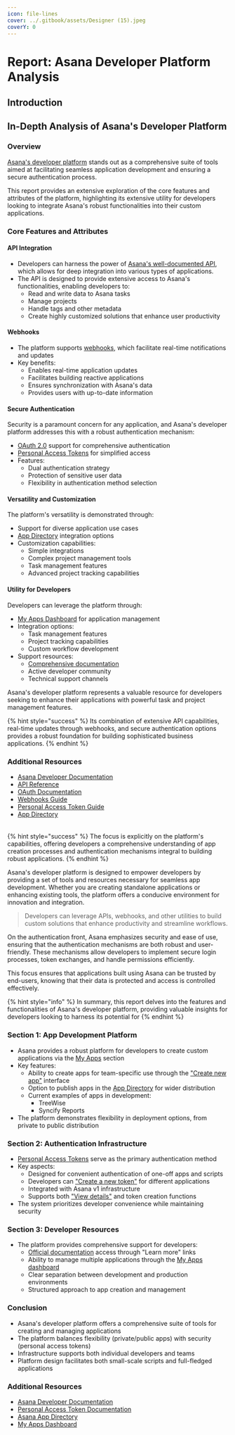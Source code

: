 ```yaml
---
icon: file-lines
cover: ../.gitbook/assets/Designer (15).jpeg
coverY: 0
---
```


# Report: Asana Developer Platform Analysis

## Introduction

## In-Depth Analysis of Asana's Developer Platform

### Overview

[Asana's developer platform](https://app.asana.com/0/my-apps) stands out as a comprehensive suite of tools aimed at facilitating seamless application development and ensuring a secure authentication process.&#x20;

This report provides an extensive exploration of the core features and attributes of the platform, highlighting its extensive utility for developers looking to integrate Asana's robust functionalities into their custom applications.

### Core Features and Attributes

#### API Integration

* Developers can harness the power of [Asana's well-documented API](https://developers.asana.com/docs), which allows for deep integration into various types of applications.
* The API is designed to provide extensive access to Asana's functionalities, enabling developers to:
  * Read and write data to Asana tasks
  * Manage projects
  * Handle tags and other metadata
  * Create highly customized solutions that enhance user productivity

#### Webhooks

* The platform supports [webhooks](https://developers.asana.com/docs/webhooks), which facilitate real-time notifications and updates
* Key benefits:
  * Enables real-time application updates
  * Facilitates building reactive applications
  * Ensures synchronization with Asana's data
  * Provides users with up-to-date information

#### Secure Authentication

Security is a paramount concern for any application, and Asana's developer platform addresses this with a robust authentication mechanism:

* [OAuth 2.0](https://developers.asana.com/docs/oauth) support for comprehensive authentication
* [Personal Access Tokens](https://developers.asana.com/docs/personal-access-token) for simplified access
* Features:
  * Dual authentication strategy
  * Protection of sensitive user data
  * Flexibility in authentication method selection

#### Versatility and Customization

The platform's versatility is demonstrated through:

* Support for diverse application use cases
* [App Directory](https://app.asana.com/apps) integration options
* Customization capabilities:
  * Simple integrations
  * Complex project management tools
  * Task management features
  * Advanced project tracking capabilities

#### Utility for Developers

Developers can leverage the platform through:

* [My Apps Dashboard](https://app.asana.com/0/my-apps) for application management
* Integration options:
  * Task management features
  * Project tracking capabilities
  * Custom workflow development
* Support resources:
  * [Comprehensive documentation](https://developers.asana.com/docs)
  * Active developer community
  * Technical support channels

Asana's developer platform represents a valuable resource for developers seeking to enhance their applications with powerful task and project management features.&#x20;

{% hint style="success" %}
Its combination of extensive API capabilities, real-time updates through webhooks, and secure authentication options provides a robust foundation for building sophisticated business applications.
{% endhint %}

### Additional Resources

* [Asana Developer Documentation](https://developers.asana.com/docs)
* [API Reference](https://developers.asana.com/reference)
* [OAuth Documentation](https://developers.asana.com/docs/oauth)
* [Webhooks Guide](https://developers.asana.com/docs/webhooks)
* [Personal Access Token Guide](https://developers.asana.com/docs/personal-access-token)
* [App Directory](https://app.asana.com/apps)

####

<figure><img src="../.gitbook/assets/Asana Development.png" alt=""><figcaption></figcaption></figure>

{% hint style="success" %}
The focus is explicitly on the platform's capabilities, offering developers a comprehensive understanding of app creation processes and authentication mechanisms integral to building robust applications.
{% endhint %}

Asana's developer platform is designed to empower developers by providing a set of tools and resources necessary for seamless app development. Whether you are creating standalone applications or enhancing existing tools, the platform offers a conducive environment for innovation and integration.

> Developers can leverage APIs, webhooks, and other utilities to build custom solutions that enhance productivity and streamline workflows.

On the authentication front, Asana emphasizes security and ease of use, ensuring that the authentication mechanisms are both robust and user-friendly. These mechanisms allow developers to implement secure login processes, token exchanges, and handle permissions efficiently.&#x20;

This focus ensures that applications built using Asana can be trusted by end-users, knowing that their data is protected and access is controlled effectively.

{% hint style="info" %}
In summary, this report delves into the features and functionalities of Asana's developer platform, providing valuable insights for developers looking to harness its potential for
{% endhint %}

### Section 1: App Development Platform

* Asana provides a robust platform for developers to create custom applications via the [My Apps](https://app.asana.com/0/my-apps) section
* Key features:
  * Ability to create apps for team-specific use through the ["Create new app"](https://app.asana.com/0/my-apps) interface
  * Option to publish apps in the [App Directory](https://app.asana.com/apps) for wider distribution
  * Current examples of apps in development:
    * TreeWise
    * Syncify Reports
* The platform demonstrates flexibility in deployment options, from private to public distribution

### Section 2: Authentication Infrastructure

* [Personal Access Tokens](https://developers.asana.com/docs/personal-access-token) serve as the primary authentication method
* Key aspects:
  * Designed for convenient authentication of one-off apps and scripts
  * Developers can ["Create a new token"](https://app.asana.com/0/my-apps) for different applications
  * Integrated with Asana v1 infrastructure
  * Supports both ["View details"](https://app.asana.com/0/my-apps) and token creation functions
* The system prioritizes developer convenience while maintaining security

### Section 3: Developer Resources

* The platform provides comprehensive support for developers:
  * [Official documentation](https://developers.asana.com/docs) access through "Learn more" links
  * Ability to manage multiple applications through the [My Apps dashboard](https://app.asana.com/0/my-apps)
  * Clear separation between development and production environments
  * Structured approach to app creation and management

### Conclusion

* Asana's developer platform offers a comprehensive suite of tools for creating and managing applications
* The platform balances flexibility (private/public apps) with security (personal access tokens)
* Infrastructure supports both individual developers and teams
* Platform design facilitates both small-scale scripts and full-fledged applications

### Additional Resources

* [Asana Developer Documentation](https://developers.asana.com/docs)
* [Personal Access Token Documentation](https://developers.asana.com/docs/personal-access-token)
* [Asana App Directory](https://app.asana.com/apps)
* [My Apps Dashboard](https://app.asana.com/0/my-apps)

